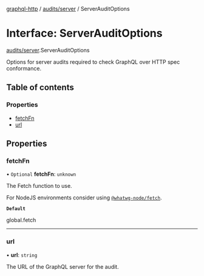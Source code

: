 [graphql-http](../README.md) / [audits/server](../modules/audits_server.md) / ServerAuditOptions

# Interface: ServerAuditOptions

[audits/server](../modules/audits_server.md).ServerAuditOptions

Options for server audits required to check GraphQL over HTTP spec conformance.

## Table of contents

### Properties

- [fetchFn](audits_server.ServerAuditOptions.md#fetchfn)
- [url](audits_server.ServerAuditOptions.md#url)

## Properties

### fetchFn

• `Optional` **fetchFn**: `unknown`

The Fetch function to use.

For NodeJS environments consider using [`@whatwg-node/fetch`](https://github.com/ardatan/whatwg-node/tree/master/packages/fetch).

**`Default`**

global.fetch

___

### url

• **url**: `string`

The URL of the GraphQL server for the audit.
